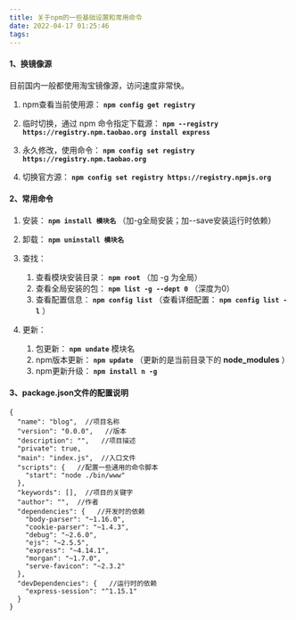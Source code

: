 ```yaml
---
title: 关于npm的一些基础设置和常用命令
date: 2022-04-17 01:25:46
tags:
---
```


#### 1、换镜像源

目前国内一般都使用淘宝镜像源，访问速度非常快。

1. npm查看当前使用源： **`npm config get registry`**

2. 临时切换，通过 npm 命令指定下载源： **`npm --registry https://registry.npm.taobao.org install express`**

3. 永久修改，使用命令： **`npm config set registry https://registry.npm.taobao.org`**

4. 切换官方源： **`npm config set registry https://registry.npmjs.org`**

#### 2、常用命令

1. 安装： **`npm install 模块名`** （加-g全局安装；加--save安装运行时依赖）

2. 卸载： **`npm uninstall 模块名`**

3. 查找：
   1. 查看模块安装目录： **`npm root`** （加 -g 为全局）
   2. 查看全局安装的包： **`npm list -g --dept 0`** （深度为0）
   3. 查看配置信息： **`npm config list`** （查看详细配置： **`npm config list -l`** ）

4. 更新：
   1. 包更新： **`npm undate`** 模块名
   2. npm版本更新： **`npm update`** （更新的是当前目录下的 **node_modules** ）
   3. npm更新升级： **`npm install n -g`**

#### 3、package.json文件的配置说明

```
{
  "name": "blog",  //项目名称
  "version": "0.0.0",   //版本
  "description": "",   //项目描述
  "private": true,  
  "main": "index.js",  //入口文件
  "scripts": {   //配置一些通用的命令脚本
	"start": "node ./bin/www"
  },
  "keywords": [],  //项目的关键字
  "author": "",  //作者
  "dependencies": {   //开发时的依赖
	"body-parser": "~1.16.0",
	"cookie-parser": "~1.4.3",
	"debug": "~2.6.0",
	"ejs": "~2.5.5",
	"express": "~4.14.1",
	"morgan": "~1.7.0",
	"serve-favicon": "~2.3.2"
  },
  "devDependencies": {   //运行时的依赖
	"express-session": "^1.15.1"
  }
}
```